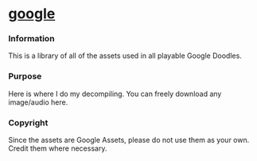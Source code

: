 # [google](https://praquron.github.io/google)

### Information
This is a library of all of the assets used in all playable Google Doodles.

### Purpose
Here is where I do my decompiling. You can freely download any image/audio here.

### Copyright
Since the assets are Google Assets, please do not use them as your own. Credit them where necessary.
